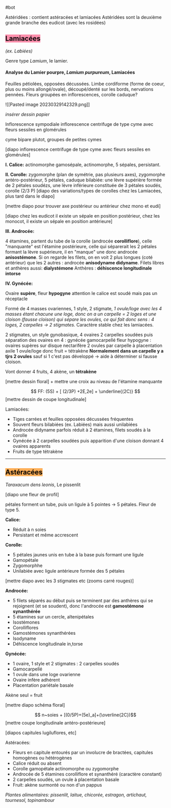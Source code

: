 #bot

Astéridées : contient astéracées et lamiacées 
Astéridées sont la deuxième grande branche des eudicot (avec les rosidées)



## <mark style="background: #FF5582A6;">Lamiacées</mark> 
*(ex. Labiées)*

Genre type *Lamium*, le lamier.

#### Analyse du Lamier pourpre, *Lamium purpureum*, Lamiacées


Feuilles pétiolées, opposées décussées.
Limbe cordiforme (forme de coeur, plus ou moins allongé/ovale), découpé/denté sur les bords, nervations pennées.
Fleurs groupées en inflorescences, corolle caduque?

![[Pasted image 20230329142329.png]]

*insérer dessin papier*


Inflorescence sympodiale
inflorescence centrifuge de type cyme avec fleurs sessiles en glomérules

cyme bipare plutot, groupes de petites cymes


[diapo inflorescence centrifuge de type cyme avec fleurs sessiles en glomérules]


**I. Calice:**
actinomorphe gamosépale, actinomorphe, 5 sépales, persistant.

**II. Corolle:**
zygomorphe (plan de symétrie, pas plusieurs axes), zygomorphe antéro-postérieur, 5 pétales, caduque
bilabiée: une lèvre supérière formée de 2 pétales soudézs, une lèvre inférieure constituée de 3 pétales soudés, corolle (2/3 P)
[diapo des variations/types de corolles chez les Lamiacées, plus tard dans le diapo]

[mettre diapo pour trouver axe postérieur ou antérieur chez mono et eudi]

[diapo chez les eudicot il existe un sépale en position postérieur, chez les monocot, il existe un sépale en position antérieure]

**III. Androcée:**

4 étamines, partent du tube de la corolle (androcée **corolliflore**), celle "manquante" est l'étamine postérieure, celle qui séparerait les 2 pétales formant la lèvre supérieure, il en "manque" une donc androcée **anisostémone**. 
Si on regarde les filets, on en voit 2 plus longues (coté antérieur) que les 2 autres : androcée **anisodyname didyname**.
Filets libres et anthères aussi: **dialystémone**
Anthères : **déhiscence longitudinale intorse**


**IV. Gynécée:**

Ovaire **supère**, fleur **hypogyne**
attention le calice est soudé mais pas un réceptacle

Formé de 4 masses ovariennes, 1 style, 2 stigmate, 
*1 ovule/loge avec les 4 masses étant chacune une loge, donc on a un carpelle = 2 loges et une cloison (fausse cloison) qui sépare les ovules, ce qui fait donc sens : 4 loges, 2 carpelles -> 2 stigmates.*
Caractère stable chez les lamiacées.

2 stigmates, un style gynobasique, 4 ovaires
2 carpelles soudées puis séparation des ovaires en 4 : gynécée gamocarpellé
fleur hypogyne : ovaires supères sur disque nectarifère
2 ovules par carpelle à placentation axile
1 ovule/loge donc fruit = tétrakène
**Normalement dans un carpelle y a tjrs 2 ovules** sauf si 1 c'est pas développé -> aide à déterminer si fausse cloison.

Vont donner 4 fruits, 4 akène, un **tétrakène**

[mettre dessin floral] + mettre une croix au niveau de l'étamine manquante

$$ FF: (5S) + [ (2/3P) +2E,2e] + \underline{(2C)} $$
[mettre dessin de coupe longitudinale]

Lamiacées:

- Tiges carrées et feuilles opposées décussées fréquentes
- Souvent fleurs bilabiées (ex. Labiées) mais aussi unilabiées
- Androcée didyname parfois réduit à 2 étamines, filets soudés à la corolle
- Gynécée à 2 carpelles soudées puis apparition d'une cloison donnant 4 ovaires apparents
- Fruits de type tétrakène

____

## <mark style="background: #FF8500A6;">Astéracées</mark>

*Taraxacum dens leonis*, Le pissenlit

[diapo une fleur de profil]

pétales forment un tube, puis un ligule à 5 pointes -> 5 pétales.
Fleur de type 5.

**Calice:**
- Réduit à n soies
- Persistant et même accrescent

**Corolle:**
- 5 pétales jaunes unis en tube à la base puis formant une ligule
- Gamopétale
- Zygomorphhe
- Unilabiée avec ligule antérieure formée des 5 pétales

[mettre diapo avec les 3 stigmates etc (zooms carré rouges)]

**Androcée:**
- 5 filets séparés au début puis se terminent par des anthères qui se rejoignent (et se soudent), donc l'androcée est **gamostémone synanthérée**
- 5 étamines sur un cercle, altenipétales
- Isostémones
- Corolliflores
- Gamostémones synanthérées
- Isodyname
- Déhiscence longitudinale in,torse

**Gynécée:**
- 1 ovaire, 1 style et 2 stigmates : 2 carpelles soudés
- Gamocarpellé
- 1 ovule dans une loge ovarienne
- Ovaire infère adhérent
- Placentation pariétale basale

Akène seul = fruit

[mettre diapo schéma floral]

$$ n~soies + [(0/5P)+(5e)_a]+(\overline{2C})$$
[mettre coupe longitudinale antéro-postérieure]

[diapos capitules lugiluflores, etc]


Astéracées:
- Fleurs en capitule entourés par un involucre de bractées, capitules homogènes ou hétérogènes
- Calice réduit ou absent
- Corolle gamopétale actinomorphe ou zygomorphe
- Androcée de 5 étamines corolliflore et synanthéré (caractère constant)
- 2 carpelles soudés, un ovule à placentation basale
- Fruit: akène surmonté ou non d'un pappus

*Plantes alimentaires: pissenlit, laitue, chicorée, estragon, artichaut, tournesol, topinambour*